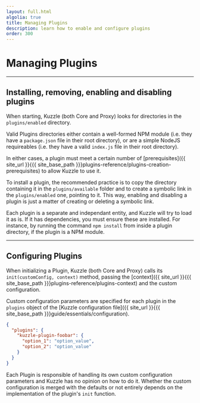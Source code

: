 ```yaml
---
layout: full.html
algolia: true
title: Managing Plugins
description: learn how to enable and configure plugins
order: 300
---
```


# Managing Plugins

---

## Installing, removing, enabling and disabling plugins

When starting, Kuzzle (both Core and Proxy) looks for directories in the `plugins/enabled` directory.

Valid Plugins directories either contain a well-formed NPM module (i.e. they have a `package.json` file in their root directory), or are a simple NodeJS requireables (i.e. they have a valid `index.js` file in their root directory).

In either cases, a plugin must meet a certain number of [prerequisites]({{ site_url }}{{{ site_base_path }}}plugins-reference/plugins-creation-prerequisites) to allow Kuzzle to use it.

To install a plugin, the recommended practice is to copy the directory containing it in the `plugins/available` folder and to create a symbolic link in the `plugins/enabled` one, pointing to it. This way, enabling and disabling a plugin is just a matter of creating or deleting a symbolic link.

Each plugin is a separate and independant entity, and Kuzzle will try to load it as is. If it has dependencies, you must ensure these are installed. For instance, by running the command `npm install` from inside a plugin directory, if the plugin is a NPM module.

---

## Configuring Plugins

When initializing a Plugin, Kuzzle (both Core and Proxy) calls its `init(customConfig, context)` method, passing the [context]({{ site_url }}{{{ site_base_path }}}plugins-reference/plugins-context) and the custom configuration.

Custom configuration parameters are specified for each plugin in the `plugins` object of the [Kuzzle configuration file]({{ site_url }}{{{ site_base_path }}}guide/essentials/configuration).

```json
{
  "plugins": {
    "kuzzle-plugin-foobar": {
      "option_1": "option_value",
      "option_2": "option_value"
    }
  }
}
```

Each Plugin is responsible of handling its own custom configuration parameters and Kuzzle has no opinion on how to do it. Whether the custom configuration is merged with the defaults or not entirely depends on the implementation of the plugin's `init` function.
